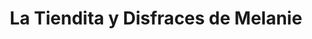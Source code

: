 ---
title: "La Tiendita y Disfraces de Melanie"
url: /iquitos/la-tiendita-y-disfraces-de-melanie/
shop: ropa
---